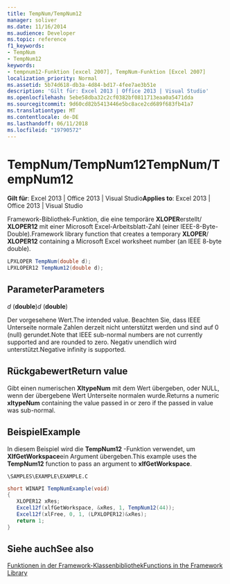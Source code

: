 ```yaml
---
title: TempNum/TempNum12
manager: soliver
ms.date: 11/16/2014
ms.audience: Developer
ms.topic: reference
f1_keywords:
- TempNum
- TempNum12
keywords:
- tempnum12-Funktion [excel 2007], TempNum-Funktion [Excel 2007]
localization_priority: Normal
ms.assetid: 5b74d618-db3a-4d84-bd17-4fee7ae3b51e
description: 'Gilt für: Excel 2013 | Office 2013 | Visual Studio'
ms.openlocfilehash: 5ebe58dba32c2cf0382bf0811713eaa0a5471dda
ms.sourcegitcommit: 9d60cd82b5413446e5bc8ace2cd689f683fb41a7
ms.translationtype: MT
ms.contentlocale: de-DE
ms.lasthandoff: 06/11/2018
ms.locfileid: "19790572"
---
```

# <a name="tempnumtempnum12"></a><span data-ttu-id="b6414-104">TempNum/TempNum12</span><span class="sxs-lookup"><span data-stu-id="b6414-104">TempNum/TempNum12</span></span>

 <span data-ttu-id="b6414-105">**Gilt für**: Excel 2013 | Office 2013 | Visual Studio</span><span class="sxs-lookup"><span data-stu-id="b6414-105">**Applies to**: Excel 2013 | Office 2013 | Visual Studio</span></span> 
  
<span data-ttu-id="b6414-106">Framework-Bibliothek-Funktion, die eine temporäre **XLOPER**erstellt/ **XLOPER12** mit einer Microsoft Excel-Arbeitsblatt-Zahl (einer IEEE-8-Byte-Double).</span><span class="sxs-lookup"><span data-stu-id="b6414-106">Framework library function that creates a temporary **XLOPER**/ **XLOPER12** containing a Microsoft Excel worksheet number (an IEEE 8-byte double).</span></span> 
  
```cs
LPXLOPER TempNum(double d);
LPXLOPER12 TempNum12(double d);
```

## <a name="parameters"></a><span data-ttu-id="b6414-107">Parameter</span><span class="sxs-lookup"><span data-stu-id="b6414-107">Parameters</span></span>

 <span data-ttu-id="b6414-108">_d_ (**double**)</span><span class="sxs-lookup"><span data-stu-id="b6414-108">_d_ (**double**)</span></span>
  
<span data-ttu-id="b6414-109">Der vorgesehene Wert.</span><span class="sxs-lookup"><span data-stu-id="b6414-109">The intended value.</span></span> <span data-ttu-id="b6414-110">Beachten Sie, dass IEEE Unterseite normale Zahlen derzeit nicht unterstützt werden und sind auf 0 (null) gerundet.</span><span class="sxs-lookup"><span data-stu-id="b6414-110">Note that IEEE sub-normal numbers are not currently supported and are rounded to zero.</span></span> <span data-ttu-id="b6414-111">Negativ unendlich wird unterstützt.</span><span class="sxs-lookup"><span data-stu-id="b6414-111">Negative infinity is supported.</span></span>
  
## <a name="return-value"></a><span data-ttu-id="b6414-112">Rückgabewert</span><span class="sxs-lookup"><span data-stu-id="b6414-112">Return value</span></span>

<span data-ttu-id="b6414-113">Gibt einen numerischen **XltypeNum** mit dem Wert übergeben, oder NULL, wenn der übergebene Wert Unterseite normalen wurde.</span><span class="sxs-lookup"><span data-stu-id="b6414-113">Returns a numeric **xltypeNum** containing the value passed in or zero if the passed in value was sub-normal.</span></span> 
  
## <a name="example"></a><span data-ttu-id="b6414-114">Beispiel</span><span class="sxs-lookup"><span data-stu-id="b6414-114">Example</span></span>

<span data-ttu-id="b6414-115">In diesem Beispiel wird die **TempNum12** -Funktion verwendet, um **XlfGetWorkspace**ein Argument übergeben.</span><span class="sxs-lookup"><span data-stu-id="b6414-115">This example uses the **TempNum12** function to pass an argument to **xlfGetWorkspace**.</span></span>
  
 `\SAMPLES\EXAMPLE\EXAMPLE.C`
  
```cs
short WINAPI TempNumExample(void)
{
   XLOPER12 xRes;
   Excel12f(xlfGetWorkspace, &xRes, 1, TempNum12(44));
   Excel12f(xlFree, 0, 1, (LPXLOPER12)&xRes);
   return 1;
}
```

## <a name="see-also"></a><span data-ttu-id="b6414-116">Siehe auch</span><span class="sxs-lookup"><span data-stu-id="b6414-116">See also</span></span>



[<span data-ttu-id="b6414-117">Funktionen in der Framework-Klassenbibliothek</span><span class="sxs-lookup"><span data-stu-id="b6414-117">Functions in the Framework Library</span></span>](functions-in-the-framework-library.md)

